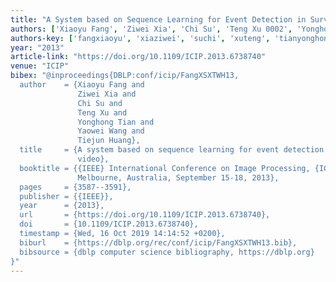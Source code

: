 ```yaml
---
title: "A System based on Sequence Learning for Event Detection in Surveillance Video,"
authors: ['Xiaoyu Fang', 'Ziwei Xia', 'Chi Su', 'Teng Xu 0002', 'Yonghong Tian 0001', 'Yaowei Wang', 'Tiejun Huang']
authors-key: ['fangxiaoyu', 'xiaziwei', 'suchi', 'xuteng', 'tianyonghong', 'wangyaowei', 'huangtiejun']
year: "2013"
article-link: "https://doi.org/10.1109/ICIP.2013.6738740"
venue: "ICIP"
bibex: "@inproceedings{DBLP:conf/icip/FangXSXTWH13,
  author    = {Xiaoyu Fang and
               Ziwei Xia and
               Chi Su and
               Teng Xu and
               Yonghong Tian and
               Yaowei Wang and
               Tiejun Huang},
  title     = {A system based on sequence learning for event detection in surveillance
               video},
  booktitle = {{IEEE} International Conference on Image Processing, {ICIP} 2013,
               Melbourne, Australia, September 15-18, 2013},
  pages     = {3587--3591},
  publisher = {{IEEE}},
  year      = {2013},
  url       = {https://doi.org/10.1109/ICIP.2013.6738740},
  doi       = {10.1109/ICIP.2013.6738740},
  timestamp = {Wed, 16 Oct 2019 14:14:52 +0200},
  biburl    = {https://dblp.org/rec/conf/icip/FangXSXTWH13.bib},
  bibsource = {dblp computer science bibliography, https://dblp.org}
}"
---
```

